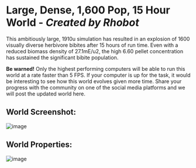 # Large, Dense, 1,600 Pop, 15 Hour World - _Created by Rhobot_ 
This ambitiously large, 1910u simulation has resulted in an explosion of 1600 visually diverse herbivore bibites after 15 hours of run time.  Even with a reduced biomass density of 27.1mE/u2, the high 6.60 pellet concentration has sustained the significant bibite population.

**Be warned!** Only the highest performing computers will be able to run this world at a rate faster than 5 FPS.  If your computer is up for the task, it would be interesting to see how this world evolves given more time.  Share your progress with the community on one of the social media platforms and we will post the updated world here.
## World Screenshot:
![image](https://user-images.githubusercontent.com/12953812/165001768-d62a0707-01b3-4dae-85aa-736e663cd817.png)

## World Properties:
![image](https://user-images.githubusercontent.com/12953812/165001878-44de9858-3aff-4711-9397-36e073b8b057.png)

